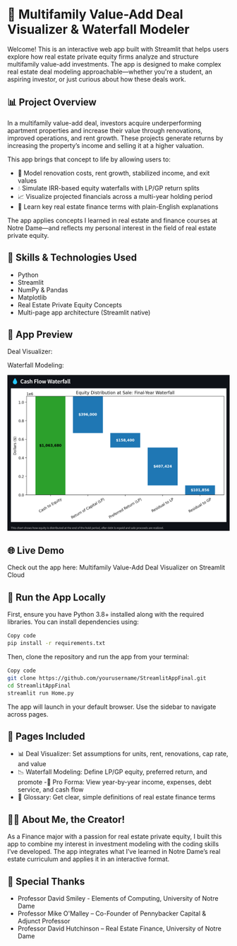# 🏢 Multifamily Value-Add Deal Visualizer & Waterfall Modeler
Welcome! This is an interactive web app built with Streamlit that helps users explore how real estate private equity firms analyze and structure multifamily value-add investments. The app is designed to make complex real estate deal modeling approachable—whether you're a student, an aspiring investor, or just curious about how these deals work.

## 📊 Project Overview
In a multifamily value-add deal, investors acquire underperforming apartment properties and increase their value through renovations, improved operations, and rent growth. These projects generate returns by increasing the property’s income and selling it at a higher valuation.

This app brings that concept to life by allowing users to:

- 🧮 Model renovation costs, rent growth, stabilized income, and exit values
- 💧 Simulate IRR-based equity waterfalls with LP/GP return splits
- 📈 Visualize projected financials across a multi-year holding period
- 📘 Learn key real estate finance terms with plain-English explanations

The app applies concepts I learned in real estate and finance courses at Notre Dame—and reflects my personal interest in the field of real estate private equity.

## 🧠 Skills & Technologies Used
- Python
- Streamlit
- NumPy & Pandas
- Matplotlib
- Real Estate Private Equity Concepts
- Multi-page app architecture (Streamlit native)

## 📸 App Preview
Deal Visualizer:


Waterfall Modeling:

![REPE_waterfall_example](pictures/REPE_waterfall_example.png)


## 🌐 Live Demo
Check out the app here: Multifamily Value-Add Deal Visualizer on Streamlit Cloud

## 🚀 Run the App Locally
First, ensure you have Python 3.8+ installed along with the required libraries. You can install dependencies using:

```bash
Copy code
pip install -r requirements.txt
```

Then, clone the repository and run the app from your terminal:

```bash
Copy code
git clone https://github.com/yourusername/StreamlitAppFinal.git
cd StreamlitAppFinal
streamlit run Home.py
```
The app will launch in your default browser. Use the sidebar to navigate across pages.

## 📘 Pages Included
- 📊 Deal Visualizer: Set assumptions for units, rent, renovations, cap rate, and value
- 📉 Waterfall Modeling: Define LP/GP equity, preferred return, and promote
-🧾 Pro Forma: View year-by-year income, expenses, debt service, and cash flow
- 📘 Glossary: Get clear, simple definitions of real estate finance terms

## 🙋‍♂️ About Me, the Creator!
As a Finance major with a passion for real estate private equity, I built this app to combine my interest in investment modeling with the coding skills I’ve developed. The app integrates what I’ve learned in Notre Dame’s real estate curriculum and applies it in an interactive format.

## 🙏 Special Thanks
- Professor David Smiley - Elements of Computing, University of Notre Dame
- Professor Mike O'Malley – Co-Founder of Pennybacker Capital & Adjunct Professor
- Professor David Hutchinson – Real Estate Finance, University of Notre Dame
